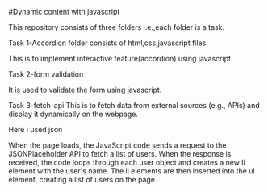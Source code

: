 #Dynamic content with javascript

This repository consists of three folders i.e.,each folder is a task.

Task 1-Accordion folder consists of html,css,javascript files.

This is to implement interactive feature(accordion) using javascript.

Task 2-form validation

It is used to validate the form using javascript.

Task 3-fetch-api
This is to fetch data from external sources (e.g., APIs) and display it dynamically on the webpage.

Here i used json

When the page loads, the JavaScript code sends a request to the JSONPlaceholder API to fetch a list of users. When the response is received, the code loops through each user object and creates a new li element with the user's name. The li elements are then inserted into the ul element, creating a list of users on the page.


